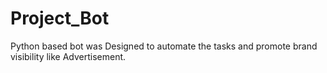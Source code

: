 # Project_Bot
Python based bot was Designed ‬‭to automate the tasks and‬ ‭promote brand visibility like Advertisement.‬

